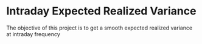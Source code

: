 # Intraday Expected Realized Variance

The objective of this project is to get a smooth expected realized variance at intraday frequency

